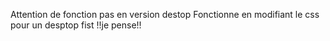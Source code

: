 Attention de fonction pas en version destop
Fonctionne en modifiant le css pour un desptop fist !!je pense!!